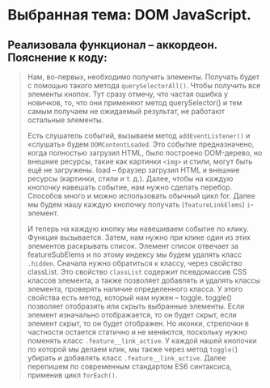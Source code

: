 Выбранная тема: DOM JavaScript.
==============================
Реализовала функционал – аккордеон. 
Пояснение к коду:
----------------------------------------------------
>Нам, во-первых, необходимо получить элементы. Получать будет с помощью такого метода `querySelectorAll()`. Чтобы получить все элементы кнопок. Тут сразу отмечу, что частая ошибка у новичков, то, что они применяют метод querySelector() и тем самым получаем не ожидаемый результат, не работают остальные элементы. 
>
>Есть слушатель событий, вызываем метод `addEventListener()` и «слушать» будем `DOMContentLoaded`. Это событие предназначено, когда полностью загрузил HTML, было построено DOM-дерево, но внешние ресурсы, такие как картинки `<img>` и стили, могут быть ещё не загружены. load – браузер загрузил HTML и внешние ресурсы (картинки, стили и т. д.). Далее, чтобы на каждую кнопочку навешать событие, нам нужно сделать перебор. Способов много и можно использовать обычный цикл for. Далее мы будем нашу каждую кнопочку получать (`featureLinkElems`) `i`-элемент. 
>
>И теперь на каждую кнопку мы навешиваем событие по клику. Функция вызывается. Затем, нам нужно при клике один из этих элементов раскрывать список. Элемент список отвечает за featureSubElems и по этому индексу мы будем удалять класс `.hidden`. Сначала нужно обратиться к классу, через свойство classList. Это свойство `classList` содержит псевдомассив CSS классов элемента, а также позволяет добавлять и удалять классы элемента, проверять наличие определенного класса. У этого свойства есть метод, который нам нужен – toggle. toggle() позволяет отобразить или скрыть выбранные элементы. Если элемент изначально отображается, то он будет скрыт, если элемент скрыт, то он будет отображен. Но иконки, стрелочки в частности остается статично и не меняются, поскольку нужно поменять класс `.feature__link_active`. У каждой нашей кнопочки по которой мы делаем клик, мы также через метод `toggle(`) убирать и добавлять класс `.feature__link_active`. Далее перепишем по современным стандартом ES6 синтаксиса, применив цикл `forEach()`.
